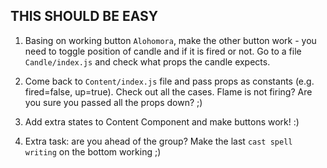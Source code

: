 ## THIS SHOULD BE EASY

1. Basing on working button `Alohomora`, make the other button work - you need to toggle position of candle and if it is fired or not. Go to a file `Candle/index.js` and check what props the candle expects. 

2. Come back to `Content/index.js` file and pass props as constants (e.g. fired=false, up=true). Check out all the cases. Flame is not firing? Are you sure you passed all the props down? ;)

3. Add extra states to Content Component and make buttons work! :)

4. Extra task: are you ahead of the group? Make the last `cast spell writing` on the bottom working ;)
